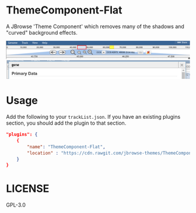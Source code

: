 # ThemeComponent-Flat

A JBrowse 'Theme Component' which removes many of the shadows and "curved" background effects.

![](./img/screenshot.png)
![](./img/screenshot1.png)

# Usage

Add the following to your `trackList.json`. If you have an existing plugins section, you should add the plugin to that section.

```json
"plugins": {
	{
		"name": "ThemeComponent-Flat",
		"location" : "https://cdn.rawgit.com/jbrowse-themes/ThemeComponent-Flat/1d495bb01af773f045f441bc20dec8281247be86"
	}
}
```

# LICENSE

GPL-3.0
